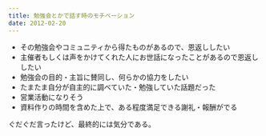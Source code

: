 ```yaml
---
title: 勉強会とかで話す時のモチベーション
date: 2012-02-20
---
```

<ul>
<li>その勉強会やコミュニティから得たものがあるので、恩返ししたい</li>
<li>主催者もしくは声をかけてくれた人にお世話になったことがあるので恩返ししたい</li>
<li>勉強会の目的・主旨に賛同し、何らかの協力をしたい</li>
<li>たまたま自分が自主的に調べていた・勉強していた話題だった</li>
<li>営業活動になりそう</li>
<li>資料作りの時間を含めた上で、ある程度満足できる謝礼・報酬がでる</li>
</ul>

ぐだぐだ言ったけど、最終的には気分である。